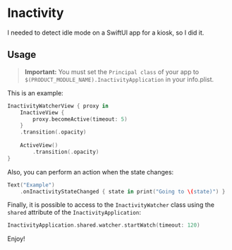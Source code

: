 # Inactivity

I needed to detect idle mode on a SwiftUI app for a kiosk, so I did it.

## Usage

> **Important:** You must set the `Principal class` of your app to `$(PRODUCT_MODULE_NAME).InactivityApplication` in your info.plist.

This is an example:

```swift
InactivityWatcherView { proxy in
    InactiveView {
        proxy.becomeActive(timeout: 5)
    }
    .transition(.opacity)
    
    ActiveView()
        .transition(.opacity)
}
```

Also, you can perform an action when the state changes:

```swift
Text("Example")
    .onInactivityStateChanged { state in print("Going to \(state)") }
```

Finally, it is possible to access to the `InactivityWatcher` class using the `shared` attribute of the `InactivityApplication`:

```swift
InactivityApplication.shared.watcher.startWatch(timeout: 120)
```

Enjoy!
